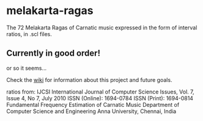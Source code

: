 # melakarta-ragas
The 72 Melakarta Ragas of Carnatic music expressed in the form of interval ratios, in .scl files. 

## Currently in good order!
or so it seems...

Check the [wiki](https://github.com/alliums/melakarta-ragas/wiki) for information about this project and future goals.

ratios from:
IJCSI International Journal of Computer Science Issues, Vol. 7, Issue 4, No 7, July 2010
ISSN (Online): 1694-0784
ISSN (Print): 1694-0814
Fundamental Frequency Estimation of Carnatic Music
Department of Computer Science and Engineering
Anna University, Chennai, India
